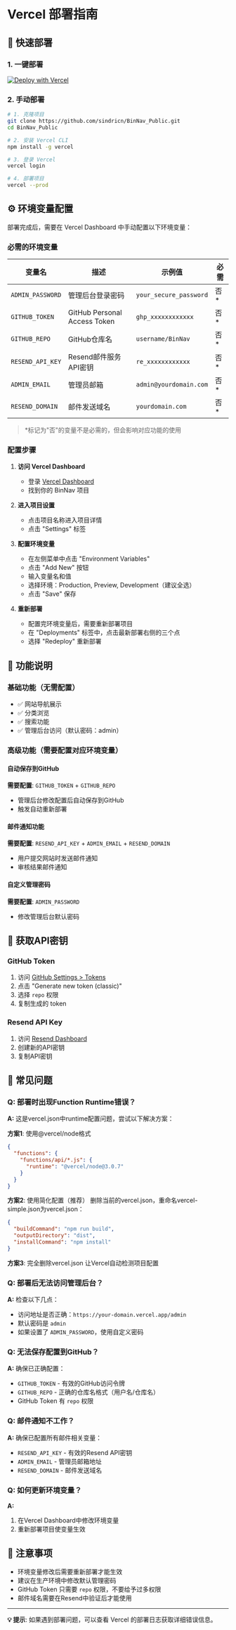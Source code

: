 # Vercel 部署指南

## 🚀 快速部署

### 1. 一键部署

[![Deploy with Vercel](https://vercel.com/button)](https://vercel.com/new/clone?repository-url=https%3A%2F%2Fgithub.com%2Fsindricn%2FBinNav_Public&project-name=BinNav_Public)

### 2. 手动部署

```bash
# 1. 克隆项目
git clone https://github.com/sindricn/BinNav_Public.git
cd BinNav_Public

# 2. 安装 Vercel CLI
npm install -g vercel

# 3. 登录 Vercel
vercel login

# 4. 部署项目
vercel --prod
```

## ⚙️ 环境变量配置

部署完成后，需要在 Vercel Dashboard 中手动配置以下环境变量：

### 必需的环境变量

| 变量名 | 描述 | 示例值 | 必需 |
|--------|------|--------|------|
| `ADMIN_PASSWORD` | 管理后台登录密码 | `your_secure_password` | 否* |
| `GITHUB_TOKEN` | GitHub Personal Access Token | `ghp_xxxxxxxxxxxx` | 否* |
| `GITHUB_REPO` | GitHub仓库名 | `username/BinNav` | 否* |
| `RESEND_API_KEY` | Resend邮件服务API密钥 | `re_xxxxxxxxxxxx` | 否* |
| `ADMIN_EMAIL` | 管理员邮箱 | `admin@yourdomain.com` | 否* |
| `RESEND_DOMAIN` | 邮件发送域名 | `yourdomain.com` | 否* |

> *标记为"否"的变量不是必需的，但会影响对应功能的使用

### 配置步骤

1. **访问 Vercel Dashboard**
   - 登录 [Vercel Dashboard](https://vercel.com/dashboard)
   - 找到你的 BinNav 项目

2. **进入项目设置**
   - 点击项目名称进入项目详情
   - 点击 "Settings" 标签

3. **配置环境变量**
   - 在左侧菜单中点击 "Environment Variables"
   - 点击 "Add New" 按钮
   - 输入变量名和值
   - 选择环境：Production, Preview, Development（建议全选）
   - 点击 "Save" 保存

4. **重新部署**
   - 配置完环境变量后，需要重新部署项目
   - 在 "Deployments" 标签中，点击最新部署右侧的三个点
   - 选择 "Redeploy" 重新部署

## 🔧 功能说明

### 基础功能（无需配置）
- ✅ 网站导航展示
- ✅ 分类浏览
- ✅ 搜索功能
- ✅ 管理后台访问（默认密码：admin）

### 高级功能（需要配置对应环境变量）

#### 自动保存到GitHub
**需要配置**: `GITHUB_TOKEN` + `GITHUB_REPO`
- 管理后台修改配置后自动保存到GitHub
- 触发自动重新部署

#### 邮件通知功能
**需要配置**: `RESEND_API_KEY` + `ADMIN_EMAIL` + `RESEND_DOMAIN`
- 用户提交网站时发送邮件通知
- 审核结果邮件通知

#### 自定义管理密码
**需要配置**: `ADMIN_PASSWORD`
- 修改管理后台默认密码

## 🔑 获取API密钥

### GitHub Token
1. 访问 [GitHub Settings > Tokens](https://github.com/settings/tokens)
2. 点击 "Generate new token (classic)"
3. 选择 `repo` 权限
4. 复制生成的 token

### Resend API Key
1. 访问 [Resend Dashboard](https://resend.com/api-keys)
2. 创建新的API密钥
3. 复制API密钥

## 🚨 常见问题

### Q: 部署时出现Function Runtime错误？
**A:** 这是vercel.json中runtime配置问题，尝试以下解决方案：

**方案1**: 使用@vercel/node格式
```json
{
  "functions": {
    "functions/api/*.js": {
      "runtime": "@vercel/node@3.0.7"
    }
  }
}
```

**方案2**: 使用简化配置（推荐）
删除当前的vercel.json，重命名vercel-simple.json为vercel.json：
```json
{
  "buildCommand": "npm run build",
  "outputDirectory": "dist",
  "installCommand": "npm install"
}
```

**方案3**: 完全删除vercel.json
让Vercel自动检测项目配置

### Q: 部署后无法访问管理后台？
**A:** 检查以下几点：
- 访问地址是否正确：`https://your-domain.vercel.app/admin`
- 默认密码是 `admin`
- 如果设置了 `ADMIN_PASSWORD`，使用自定义密码

### Q: 无法保存配置到GitHub？
**A:** 确保已正确配置：
- `GITHUB_TOKEN` - 有效的GitHub访问令牌
- `GITHUB_REPO` - 正确的仓库名格式（用户名/仓库名）
- GitHub Token 有 `repo` 权限

### Q: 邮件通知不工作？
**A:** 确保已配置所有邮件相关变量：
- `RESEND_API_KEY` - 有效的Resend API密钥
- `ADMIN_EMAIL` - 管理员邮箱地址
- `RESEND_DOMAIN` - 邮件发送域名

### Q: 如何更新环境变量？
**A:** 
1. 在Vercel Dashboard中修改环境变量
2. 重新部署项目使变量生效

## 📝 注意事项

- 环境变量修改后需要重新部署才能生效
- 建议在生产环境中修改默认管理密码
- GitHub Token 只需要 `repo` 权限，不要给予过多权限
- 邮件域名需要在Resend中验证后才能使用

---

**💡 提示**: 如果遇到部署问题，可以查看 Vercel 的部署日志获取详细错误信息。
